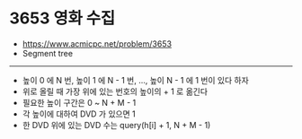 # 3653 영화 수집

- https://www.acmicpc.net/problem/3653
- Segment tree
---
- 높이 0 에 N 번, 높이 1 에 N - 1 번, ..., 높이 N - 1 에 1 번이 있다 하자
- 위로 올릴 때 가장 위에 있는 번호의 높이의 + 1 로 옮긴다
- 필요한 높이 구간은 0 ~ N + M - 1
- 각 높이에 대하여 DVD 가 있으면 1
- 한 DVD 위에 있는 DVD 수는 query(h[i] + 1, N + M - 1)